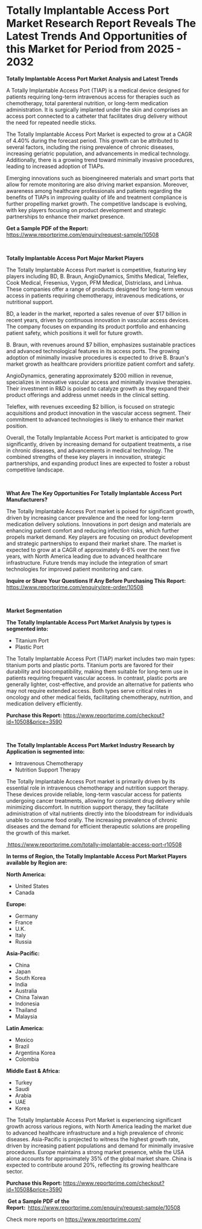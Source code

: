 <p><h1>Totally Implantable Access Port Market Research Report Reveals The Latest Trends And Opportunities of this Market for Period from 2025 - 2032</h1></p><p><strong>Totally Implantable Access Port Market Analysis and Latest Trends</strong></p>
<p><p>A Totally Implantable Access Port (TIAP) is a medical device designed for patients requiring long-term intravenous access for therapies such as chemotherapy, total parenteral nutrition, or long-term medication administration. It is surgically implanted under the skin and comprises an access port connected to a catheter that facilitates drug delivery without the need for repeated needle sticks.</p><p>The Totally Implantable Access Port Market is expected to grow at a CAGR of 4.40% during the forecast period. This growth can be attributed to several factors, including the rising prevalence of chronic diseases, increasing geriatric population, and advancements in medical technology. Additionally, there is a growing trend toward minimally invasive procedures, leading to increased adoption of TIAPs. </p><p>Emerging innovations such as bioengineered materials and smart ports that allow for remote monitoring are also driving market expansion. Moreover, awareness among healthcare professionals and patients regarding the benefits of TIAPs in improving quality of life and treatment compliance is further propelling market growth. The competitive landscape is evolving, with key players focusing on product development and strategic partnerships to enhance their market presence.</p></p>
<p><strong>Get a Sample PDF of the Report:&nbsp;</strong> <a href="https://www.reportprime.com/enquiry/request-sample/10508?utm_campaign=3181&utm_medium=2&utm_source=Github&utm_content=ia&utm_term=20032025&utm_id=totally-implantable-access-port">https://www.reportprime.com/enquiry/request-sample/10508</a></p>
<p>&nbsp;</p>
<p><strong>Totally Implantable Access Port Major Market Players</strong></p>
<p><p>The Totally Implantable Access Port market is competitive, featuring key players including BD, B. Braun, AngioDynamics, Smiths Medical, Teleflex, Cook Medical, Fresenius, Vygon, PFM Medical, Districlass, and Linhua. These companies offer a range of products designed for long-term venous access in patients requiring chemotherapy, intravenous medications, or nutritional support.</p><p>BD, a leader in the market, reported a sales revenue of over $17 billion in recent years, driven by continuous innovation in vascular access devices. The company focuses on expanding its product portfolio and enhancing patient safety, which positions it well for future growth.</p><p>B. Braun, with revenues around $7 billion, emphasizes sustainable practices and advanced technological features in its access ports. The growing adoption of minimally invasive procedures is expected to drive B. Braun's market growth as healthcare providers prioritize patient comfort and safety.</p><p>AngioDynamics, generating approximately $200 million in revenue, specializes in innovative vascular access and minimally invasive therapies. Their investment in R&D is poised to catalyze growth as they expand their product offerings and address unmet needs in the clinical setting.</p><p>Teleflex, with revenues exceeding $2 billion, is focused on strategic acquisitions and product innovation in the vascular access segment. Their commitment to advanced technologies is likely to enhance their market position.</p><p>Overall, the Totally Implantable Access Port market is anticipated to grow significantly, driven by increasing demand for outpatient treatments, a rise in chronic diseases, and advancements in medical technology. The combined strengths of these key players in innovation, strategic partnerships, and expanding product lines are expected to foster a robust competitive landscape.</p></p>
<p>&nbsp;</p>
<p><strong>What Are The Key Opportunities For Totally Implantable Access Port Manufacturers?</strong></p>
<p><p>The Totally Implantable Access Port market is poised for significant growth, driven by increasing cancer prevalence and the need for long-term medication delivery solutions. Innovations in port design and materials are enhancing patient comfort and reducing infection risks, which further propels market demand. Key players are focusing on product development and strategic partnerships to expand their market share. The market is expected to grow at a CAGR of approximately 6-8% over the next five years, with North America leading due to advanced healthcare infrastructure. Future trends may include the integration of smart technologies for improved patient monitoring and care.</p></p>
<p><strong>Inquire or Share Your Questions If Any Before Purchasing This Report:</strong> <a href="https://www.reportprime.com/enquiry/pre-order/10508?utm_campaign=3181&utm_medium=2&utm_source=Github&utm_content=ia&utm_term=20032025&utm_id=totally-implantable-access-port">https://www.reportprime.com/enquiry/pre-order/10508</a></p>
<p>&nbsp;</p>
<p><strong>Market Segmentation</strong></p>
<p><strong>The Totally Implantable Access Port Market Analysis by types is segmented into:</strong></p>
<p><ul><li>Titanium Port</li><li>Plastic Port</li></ul></p>
<p><p>The Totally Implantable Access Port (TIAP) market includes two main types: titanium ports and plastic ports. Titanium ports are favored for their durability and biocompatibility, making them suitable for long-term use in patients requiring frequent vascular access. In contrast, plastic ports are generally lighter, cost-effective, and provide an alternative for patients who may not require extended access. Both types serve critical roles in oncology and other medical fields, facilitating chemotherapy, nutrition, and medication delivery efficiently.</p></p>
<p><strong>Purchase this Report:&nbsp;</strong><a href="https://www.reportprime.com/checkout?id=10508&price=3590&utm_campaign=3181&utm_medium=2&utm_source=Github&utm_content=ia&utm_term=20032025&utm_id=totally-implantable-access-port">https://www.reportprime.com/checkout?id=10508&price=3590</a></p>
<p>&nbsp;</p>
<p><strong>The Totally Implantable Access Port Market Industry Research by Application is segmented into:</strong></p>
<p><ul><li>Intravenous Chemotherapy</li><li>Nutrition Support Therapy</li></ul></p>
<p><p>The Totally Implantable Access Port market is primarily driven by its essential role in intravenous chemotherapy and nutrition support therapy. These devices provide reliable, long-term vascular access for patients undergoing cancer treatments, allowing for consistent drug delivery while minimizing discomfort. In nutrition support therapy, they facilitate administration of vital nutrients directly into the bloodstream for individuals unable to consume food orally. The increasing prevalence of chronic diseases and the demand for efficient therapeutic solutions are propelling the growth of this market.</p></p>
<p><a href="https://www.reportprime.com/totally-implantable-access-port-r10508?utm_campaign=3181&utm_medium=2&utm_source=Github&utm_content=ia&utm_term=20032025&utm_id=totally-implantable-access-port">&nbsp;https://www.reportprime.com/totally-implantable-access-port-r10508</a></p>
<p><strong>In terms of Region, the Totally Implantable Access Port Market Players available by Region are:</strong></p>
<p>
    <p> <strong> North America: </strong>
        <ul>
            <li>United States</li>
            <li>Canada</li>
        </ul>
        </p> 
    <p> <strong> Europe: </strong>
        <ul>
            <li>Germany</li>
            <li>France</li>
            <li>U.K.</li>
            <li>Italy</li>
            <li>Russia</li>
        </ul>
        </p> 
    <p> <strong> Asia-Pacific: </strong>
        <ul>
            <li>China</li>
            <li>Japan</li>
            <li>South Korea</li>
            <li>India</li>
            <li>Australia</li>
            <li>China Taiwan</li>
            <li>Indonesia</li>
            <li>Thailand</li>
            <li>Malaysia</li>
        </ul>
        </p> 
    <p> <strong> Latin America: </strong>
        <ul>
            <li>Mexico</li>
            <li>Brazil</li>
            <li>Argentina Korea</li>
            <li>Colombia</li>
        </ul>
        </p> 
    <p> <strong> Middle East & Africa: </strong>
        <ul>
            <li>Turkey</li>
            <li>Saudi</li>
            <li>Arabia</li>
            <li>UAE</li>
            <li>Korea</li>
        </ul>
    </p>
    </p>
<p><p>The Totally Implantable Access Port Market is experiencing significant growth across various regions, with North America leading the market due to advanced healthcare infrastructure and a high prevalence of chronic diseases. Asia-Pacific is projected to witness the highest growth rate, driven by increasing patient populations and demand for minimally invasive procedures. Europe maintains a strong market presence, while the USA alone accounts for approximately 35% of the global market share. China is expected to contribute around 20%, reflecting its growing healthcare sector.</p></p>
<p><strong>Purchase this Report: </strong><a href="https://www.reportprime.com/checkout?id=10508&price=3590&utm_campaign=3181&utm_medium=2&utm_source=Github&utm_content=ia&utm_term=20032025&utm_id=totally-implantable-access-port">https://www.reportprime.com/checkout?id=10508&price=3590</a></p>
<p>&nbsp;<strong>Get a Sample PDF of the Report:&nbsp;&nbsp;</strong><a href="https://www.reportprime.com/enquiry/request-sample/10508?utm_campaign=3181&utm_medium=2&utm_source=Github&utm_content=ia&utm_term=20032025&utm_id=totally-implantable-access-port">https://www.reportprime.com/enquiry/request-sample/10508</a></p>
<p><strong></strong></p>
<p>Check more reports on <a href="https://www.reportprime.com/?utm_campaign=3181&utm_medium=2&utm_source=Github&utm_content=ia&utm_term=20032025&utm_id=totally-implantable-access-port">https://www.reportprime.com/</a></p>